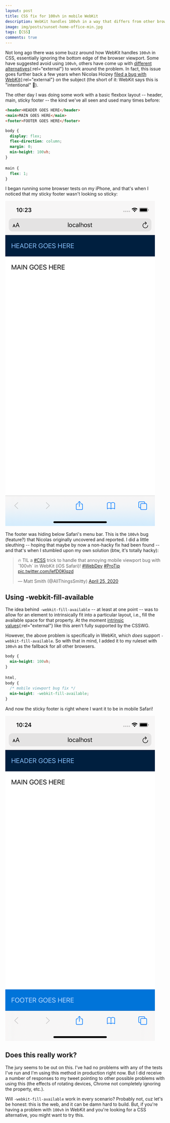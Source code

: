 ```yaml
---
layout: post
title: CSS fix for 100vh in mobile WebKit
description: WebKit handles 100vh in a way that differs from other browsers, which can complicate some layouts. But using -webkit-fill-available might be a good enough alternative to get by. 
image: img/posts/sunset-home-office-min.jpg
tags: [CSS]
comments: true
---
```


Not long ago there was some buzz around how WebKit handles `100vh` in CSS, essentially ignoring the bottom edge of the browser viewport. Some have suggested avoid using `100vh`, others have come up with [different alternatives](https://medium.com/@susiekim9/how-to-compensate-for-the-ios-viewport-unit-bug-46e78d54af0d){:rel="external"} to work around the problem. In fact, this issue goes further back a few years when Nicolas Hoizey [filed a bug with WebKit](https://nicolas-hoizey.com/articles/2015/02/18/viewport-height-is-taller-than-the-visible-part-of-the-document-in-some-mobile-browsers/){:rel="external"} on the subject (the short of it: WebKit says this is "intentional" <span class="emoji-x-sm" role="img" aria-label="emoji face with monocle">&#x1F9D0;</span>).

The other day I was doing some work with a basic flexbox layout -- header, main, sticky footer -- the kind we've all seen and used many times before:

```html
<header>HEADER GOES HERE</header>
<main>MAIN GOES HERE</main>
<footer>FOOTER GOES HERE</footer>
```

```css
body {
  display: flex; 
  flex-direction: column;
  margin: 0;
  min-height: 100vh;
}

main {
  flex: 1;
}
```

 I began running some browser tests on my iPhone, and that's when I noticed that my sticky footer wasn't looking so sticky:

<img src="/img/posts/2020-05-11-css-fix-for-100vh-in-mobile-webkit-01.png" alt="Mobile screen showing sticky footer below Safari's menu bar" height="auto" width="auto" class="center" />

The footer was hiding below Safari's menu bar. This is the `100vh` bug (feature?) that Nicolas originally uncovered and reported. I did a little sleuthing -- hoping that maybe by now a non-hacky fix had been found -- and that's when I stumbled upon my own solution (btw, it's totally hacky):

<div class="embed">
  <blockquote class="twitter-tweet tw-align-center"><p lang="en" dir="ltr">🔥 TIL a <a href="https://twitter.com/hashtag/CSS?src=hash&amp;ref_src=twsrc%5Etfw">#CSS</a> trick to handle that annoying mobile viewport bug with `100vh` in WebKit (iOS Safari)! <a href="https://twitter.com/hashtag/WebDev?src=hash&amp;ref_src=twsrc%5Etfw">#WebDev</a> <a href="https://twitter.com/hashtag/ProTip?src=hash&amp;ref_src=twsrc%5Etfw">#ProTip</a> <a href="https://t.co/lefD0Klqzd">pic.twitter.com/lefD0Klqzd</a></p>&mdash; Matt Smith (@AllThingsSmitty) <a href="https://twitter.com/AllThingsSmitty/status/1254151507412496384?ref_src=twsrc%5Etfw">April 25, 2020</a></blockquote>
  <script async src="https://platform.twitter.com/widgets.js" charset="utf-8"></script>
</div>

## Using -webkit-fill-available

The idea behind `-webkit-fill-available` -- at least at one point -- was to allow for an element to intrinsically fit into a particular layout, i.e., fill the available space for that property. At the moment [intrinsic values](https://caniuse.com/#feat=intrinsic-width){:rel="external"} like this aren't fully supported by the CSSWG.

However, the above problem is specifically in WebKit, which _does_ support `-webkit-fill-available`. So with that in mind, I added it to my ruleset with `100vh` as the fallback for all other browsers.

```css
body {
  min-height: 100vh;
}

html,
body {
  /* mobile viewport bug fix */
  min-height: -webkit-fill-available;
}
```

And now the sticky footer is right where I want it to be in mobile Safari!

<img src="/img/posts/2020-05-11-css-fix-for-100vh-in-mobile-webkit-02.png" alt="Mobile screen showing sticky footer at the bottom of the viewport above Safari's menu bar" height="auto" width="auto" class="center" />

## Does this really work?

The jury seems to be out on this. I've had no problems with any of the tests I've run and I'm using this method in production right now. But I did receive a number of responses to my tweet pointing to other possible problems with using this (the effects of rotating devices, Chrome not completely ignoring the property, etc.).

Will `-webkit-fill-available` work in every scenario? Probably not, cuz let's be honest: this is the web, and it can be damn hard to build. But, if you're having a problem with `100vh` in WebKit and you're looking for a CSS alternative, you might want to try this.